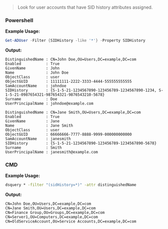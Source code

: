 > Look for user accounts that have SID history attributes assigned.
### Powershell

**Example Usage:**

``` Powershell
Get-ADUser -Filter {SIDHistory -like '*'} -Property SIDHistory
```

**Output:**

``` Output
DistinguishedName : CN=John Doe,OU=Users,DC=example,DC=com
Enabled           : True
GivenName         : John
Name              : John Doe
ObjectClass       : user
ObjectGUID        : 11111111-2222-3333-4444-555555555555
SamAccountName    : johndoe
SIDHistory        : {S-1-5-21-1234567890-123456789-1234567890-1234, S-1-5-21-0987654321-987654321-9876543210-5678}
Surname           : Doe
UserPrincipalName : johndoe@example.com

DistinguishedName : CN=Jane Smith,OU=Users,DC=example,DC=com
Enabled           : True
GivenName         : Jane
Name              : Jane Smith
ObjectClass       : user
ObjectGUID        : 66666666-7777-8888-9999-000000000000
SamAccountName    : janesmith
SIDHistory        : {S-1-5-21-1234567890-123456789-1234567890-5678}
Surname           : Smith
UserPrincipalName : janesmith@example.com
```

### CMD

**Example Usage:**

``` cmd
dsquery * -filter "(sidHistory=*)" -attr distinguishedName
```

**Output:**

``` Output
CN=John Doe,OU=Users,DC=example,DC=com
CN=Jane Smith,OU=Users,DC=example,DC=com
CN=Finance Group,OU=Groups,DC=example,DC=com
CN=Server1,OU=Computers,DC=example,DC=com
CN=OldServiceAccount,OU=Service Accounts,DC=example,DC=com
```
